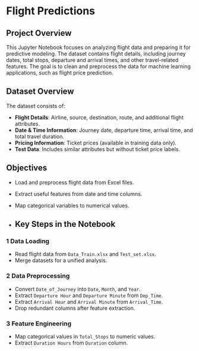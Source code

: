 # Flight Predictions

## **Project Overview**
This Jupyter Notebook focuses on analyzing flight data and preparing it for predictive modeling. The dataset contains flight details, including journey dates, total stops, departure and arrival times, and other travel-related features. The goal is to clean and preprocess the data for machine learning applications, such as flight price prediction.

## **Dataset Overview**
The dataset consists of:
- **Flight Details**: Airline, source, destination, route, and additional flight attributes.
- **Date & Time Information**: Journey date, departure time, arrival time, and total travel duration.
- **Pricing Information**: Ticket prices (available in training data only).
- **Test Data**: Includes similar attributes but without ticket price labels.

##  **Objectives**
- Load and preprocess flight data from Excel files.
- Extract useful features from date and time columns.
- Map categorical variables to numerical values.

- ##  **Key Steps in the Notebook**

### 1 **Data Loading**
- Read flight data from `Data_Train.xlsx` and `Test_set.xlsx`.
- Merge datasets for a unified analysis.

### 2️ **Data Preprocessing**
- Convert `Date_of_Journey` into `Date`, `Month`, and `Year`.
- Extract `Departure Hour` and `Departure Minute` from `Dep_Time`.
- Extract `Arrival Hour` and `Arrival Minute` from `Arrival_Time`.
- Drop redundant columns after feature extraction.

### 3️ **Feature Engineering**
- Map categorical values in `Total_Stops` to numeric values.
- Extract `Duration Hours` from `Duration` column.

